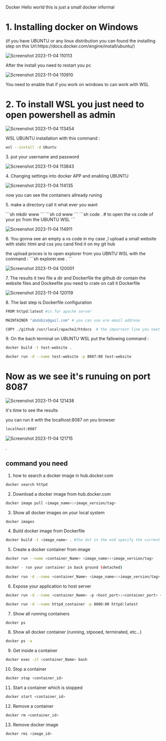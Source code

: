 Docker
Hello world this is just a small docker informal

<h1>1. Installing docker on Windows </h1> 
<p>(if you have UBUNTU or any linux distribution you can found the installing step on this Url:https://docs.docker.com/engine/install/ubuntu/)</p>

![Screenshot 2023-11-04 110113](https://github.com/abdobzx/docker/assets/61870589/0331b5ff-84d0-44f1-a886-390d10d6eafc)

<p>After the install you need to restart you pc </p>



![Screenshot 2023-11-04 110910](https://github.com/abdobzx/docker/assets/61870589/57fb511d-54ed-472c-ac13-636482673ce7)

<p>You need to enable that if you work on windows to can work with WSL</p>

<h1>2. To install WSL you just need to open powershell as admin </h1>


![Screenshot 2023-11-04 113454](https://github.com/abdobzx/docker/assets/61870589/07678112-3912-46b5-8c48-45c4580b4d25)

<p>WSL UBUNTU installation with this command :</p>

```sh
wsl --install -d Ubuntu
```

<p>3. put your username and password </p>

![Screenshot 2023-11-04 113843](https://github.com/abdobzx/docker/assets/61870589/6c57657a-5403-40e7-a8e8-6eb61813f8ab)



<p>4. Changing settings into docker APP and enabling UBUNTU </p>

![Screenshot 2023-11-04 114135](https://github.com/abdobzx/docker/assets/61870589/4afc2b30-4e8a-4cac-8d07-1439b8b3e581)

<p>now you can see the containers allready runing  </p>


<p>5. make a directory call it what ever you want </p>
```sh
mkdir www
```
```sh
cd www 
```
```sh
code .  # to open the vs code of your pc from the UBUNTU WSL
```

![Screenshot 2023-11-04 114911](https://github.com/abdobzx/docker/assets/61870589/12570d5b-e31e-4f4a-a2cd-a55793c3a459)
<p>6. You gonna see an empty a vs code in my case ,I upload a small website with static html and css you cand find it on my git hub </p>
the upload proces is to open explorer from you UBNTU WSL with the command :
```sh
explorer.exe .
```


![Screenshot 2023-11-04 120001](https://github.com/abdobzx/docker/assets/61870589/d51ca243-0112-443b-b42a-f7bbdafdc284)

<p>7. The results it two file a dir and Dockerfile the github dir contain the website files and Dockeefile you need to crate on call it Dockerfile </p>


![Screenshot 2023-11-04 120119](https://github.com/abdobzx/docker/assets/61870589/7226ee86-af1e-4502-ab6f-92e3de8bdcf7)


<p>8. The last step is Dockerfile configuration </p>

```sh
FROM httpd:latest #is for apache server

MAINTAINER "abdobzx@gail.com" # you can use ure email addrese

COPY ./github /usr/local/apache2/htdocs  # the importent line you neet to put you website files path first (like ./github) and the other path is for htdocs to host you files 
```

<p>9. On the bach terminal on UBUNTU WSL put the fallowing command :</p>

```sh
docker build -t test-website .
```


```sh
docker run -d --name test-website -p 8087:80 test-website
```
<h1> Now as we see it's runuing on port 8087 </h1>



![Screenshot 2023-11-04 121438](https://github.com/abdobzx/docker/assets/61870589/8cd98a81-1132-4417-9764-66fbd27e1f91)



<p> it's time to see the results </p>

you can run it with the localhost:8087 on you browser
```sh 
localhost:8087 
```

![Screenshot 2023-11-04 121715](https://github.com/abdobzx/docker/assets/61870589/335299c6-e3a1-4ad5-a09e-e7df265dbc89)

.

<h2> command you need </h2>

1. how to search a docker image in hub.docker.com
```sh
docker search httpd
```
2. Download a docker image from hub.docker.com
```sh
docker image pull <image_name>:<image_version/tag>
```

3. Show all docker images on your local system
```sh
docker images
```

4. Build docker image from Dockerfile
```sh
docker build -t <image_name> . #the dot in the end specify the current directory where the Dockerfile is located 
```

5. Create a docker container from image
```sh
docker run --name <container_Name> <image_name>:<image_version/tag>

docker - run your container in back ground (detached)
 
docker run -d --name <container_Name> <image_name>:<image_version/tag>
```

6. Expose your application to host server
```sh
docker run -d --name <container_Name> -p <host_port>:<container_port> <image_name>:<Image_version/tag>

docker run -d --name httpd_container -p 8080:80 httpd:latest
```

7. Show all running containers
```sh
docker ps
```

8. Show all docker container (running, stpooed, terminated, etc...)
```sh
docker ps -a
```

9. Get inside a container

```sh
docker exec -it <container_Name> bash
```

10. Stop a container 
```sh
docker stop <container_id>
```

11. Start a container which is stopped 

```sh
docker start <container_id>
```
12. Remove a container

```sh
docker rm <container_id>
```

13. Remove docker image
```sh
docker rmi <image_id>
```
